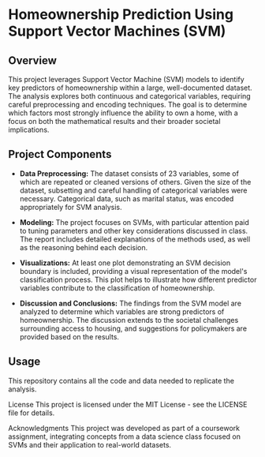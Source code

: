 # Homeownership Prediction Using Support Vector Machines (SVM)

## Overview

This project leverages Support Vector Machine (SVM) models to identify key predictors of homeownership within a large, well-documented dataset. The analysis explores both continuous and categorical variables, requiring careful preprocessing and encoding techniques. The goal is to determine which factors most strongly influence the ability to own a home, with a focus on both the mathematical results and their broader societal implications.

## Project Components

- **Data Preprocessing:** The dataset consists of 23 variables, some of which are repeated or cleaned versions of others. Given the size of the dataset, subsetting and careful handling of categorical variables were necessary. Categorical data, such as marital status, was encoded appropriately for SVM analysis.

- **Modeling:** The project focuses on SVMs, with particular attention paid to tuning parameters and other key considerations discussed in class. The report includes detailed explanations of the methods used, as well as the reasoning behind each decision.

- **Visualizations:** At least one plot demonstrating an SVM decision boundary is included, providing a visual representation of the model's classification process. This plot helps to illustrate how different predictor variables contribute to the classification of homeownership.

- **Discussion and Conclusions:** The findings from the SVM model are analyzed to determine which variables are strong predictors of homeownership. The discussion extends to the societal challenges surrounding access to housing, and suggestions for policymakers are provided based on the results.

## Usage

This repository contains all the code and data needed to replicate the analysis.

License
This project is licensed under the MIT License - see the LICENSE file for details.

Acknowledgments
This project was developed as part of a coursework assignment, integrating concepts from a data science class focused on SVMs and their application to real-world datasets.
